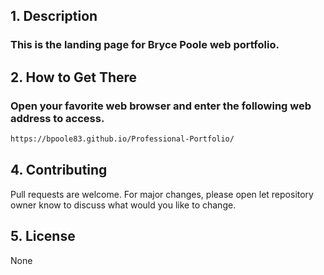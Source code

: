 
<a name="desc"></a>
## 1. Description


### This is the landing page for Bryce Poole web portfolio.

## 2. How to Get There

### Open your favorite web browser and enter the following web address to access.

```html
https://bpoole83.github.io/Professional-Portfolio/
```
<a name="usage"></a>

<a name="contributing"></a>
## 4. Contributing
Pull requests are welcome. For major changes, please open let repository owner know to discuss what would you like to change.

<a name="license"></a>
## 5. License
None



